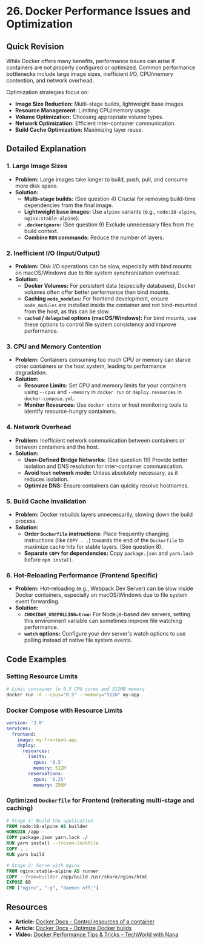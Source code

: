 
# 26. Docker Performance Issues and Optimization

## Quick Revision

While Docker offers many benefits, performance issues can arise if containers are not properly configured or optimized. Common performance bottlenecks include large image sizes, inefficient I/O, CPU/memory contention, and network overhead.

Optimization strategies focus on:

*   **Image Size Reduction:** Multi-stage builds, lightweight base images.
*   **Resource Management:** Limiting CPU/memory usage.
*   **Volume Optimization:** Choosing appropriate volume types.
*   **Network Optimization:** Efficient inter-container communication.
*   **Build Cache Optimization:** Maximizing layer reuse.

## Detailed Explanation

### 1. Large Image Sizes

*   **Problem:** Large images take longer to build, push, pull, and consume more disk space.
*   **Solution:**
    *   **Multi-stage builds:** (See question 4) Crucial for removing build-time dependencies from the final image.
    *   **Lightweight base images:** Use `alpine` variants (e.g., `node:18-alpine`, `nginx:stable-alpine`).
    *   **`.dockerignore`:** (See question 9) Exclude unnecessary files from the build context.
    *   **Combine `RUN` commands:** Reduce the number of layers.

### 2. Inefficient I/O (Input/Output)

*   **Problem:** Disk I/O operations can be slow, especially with bind mounts on macOS/Windows due to file system synchronization overhead.
*   **Solution:**
    *   **Docker Volumes:** For persistent data (especially databases), Docker volumes often offer better performance than bind mounts.
    *   **Caching `node_modules`:** For frontend development, ensure `node_modules` are installed inside the container and not bind-mounted from the host, as this can be slow.
    *   **`cached` / `delegated` options (macOS/Windows):** For bind mounts, use these options to control file system consistency and improve performance.

### 3. CPU and Memory Contention

*   **Problem:** Containers consuming too much CPU or memory can starve other containers or the host system, leading to performance degradation.
*   **Solution:**
    *   **Resource Limits:** Set CPU and memory limits for your containers using `--cpus` and `--memory` in `docker run` or `deploy.resources` in `docker-compose.yml`.
    *   **Monitor Resources:** Use `docker stats` or host monitoring tools to identify resource-hungry containers.

### 4. Network Overhead

*   **Problem:** Inefficient network communication between containers or between containers and the host.
*   **Solution:**
    *   **User-Defined Bridge Networks:** (See question 19) Provide better isolation and DNS resolution for inter-container communication.
    *   **Avoid `host` network mode:** Unless absolutely necessary, as it reduces isolation.
    *   **Optimize DNS:** Ensure containers can quickly resolve hostnames.

### 5. Build Cache Invalidation

*   **Problem:** Docker rebuilds layers unnecessarily, slowing down the build process.
*   **Solution:**
    *   **Order `Dockerfile` instructions:** Place frequently changing instructions (like `COPY . .`) towards the end of the `Dockerfile` to maximize cache hits for stable layers. (See question 8).
    *   **Separate `COPY` for dependencies:** Copy `package.json` and `yarn.lock` before `npm install`.

### 6. Hot-Reloading Performance (Frontend Specific)

*   **Problem:** Hot-reloading (e.g., Webpack Dev Server) can be slow inside Docker containers, especially on macOS/Windows due to file system event forwarding.
*   **Solution:**
    *   **`CHOKIDAR_USEPOLLING=true`:** For Node.js-based dev servers, setting this environment variable can sometimes improve file watching performance.
    *   **`watch` options:** Configure your dev server's watch options to use polling instead of native file system events.

## Code Examples

### Setting Resource Limits

```bash
# Limit container to 0.5 CPU cores and 512MB memory
docker run -d --cpus="0.5" --memory="512m" my-app
```

### Docker Compose with Resource Limits

```yaml
version: '3.8'
services:
  frontend:
    image: my-frontend-app
    deploy:
      resources:
        limits:
          cpus: '0.5'
          memory: 512M
        reservations:
          cpus: '0.25'
          memory: 256M
```

### Optimized `Dockerfile` for Frontend (reiterating multi-stage and caching)

```dockerfile
# Stage 1: Build the application
FROM node:18-alpine AS builder
WORKDIR /app
COPY package.json yarn.lock ./
RUN yarn install --frozen-lockfile
COPY . .
RUN yarn build

# Stage 2: Serve with Nginx
FROM nginx:stable-alpine AS runner
COPY --from=builder /app/build /usr/share/nginx/html
EXPOSE 80
CMD ["nginx", "-g", "daemon off;"]
```

## Resources

*   **Article:** [Docker Docs - Control resources of a container](https://docs.docker.com/config/containers/resource_constraints/)
*   **Article:** [Docker Docs - Optimize Docker builds](https://docs.docker.com/develop/develop-images/dockerfile_best-practices/#optimize-for-the-build-cache)
*   **Video:** [Docker Performance Tips & Tricks - TechWorld with Nana](https://www.youtube.com/watch?v=s_g_N8-x-hE)
